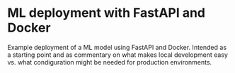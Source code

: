 # ML deployment with FastAPI and Docker

Example deployment of a ML model using FastAPI and Docker. Intended as a starting point and as commentary on what makes local development easy vs. what condiguration might be needed for production environments.